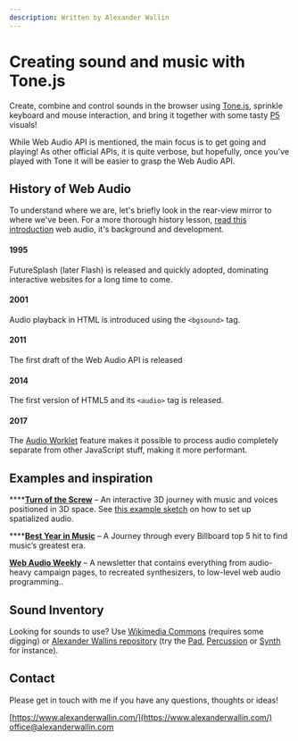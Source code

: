 ```yaml
---
description: Written by Alexander Wallin
---
```


# Creating sound and music with Tone.js

Create, combine and control sounds in the browser using [Tone.js](https://tonejs.github.io/), sprinkle  keyboard and mouse interaction, and bring it together with some tasty [P5](../../learn/p5/) visuals!

While Web Audio API is mentioned, the main focus is to get going and playing! As other official APIs, it is quite verbose, but hopefully, once you've played with Tone it will be easier to grasp the Web Audio API.

## History of Web Audio

To understand where we are, let's briefly look in the rear-view mirror to where we've been. For a more thorough history lesson, [read this introduction](https://webaudioapi.com/book/Web_Audio_API_Boris_Smus_html/ch01.html) web audio, it's background and development.

#### 1995

FutureSplash \(later Flash\) is released and quickly adopted, dominating interactive websites for a long time to come.

#### 2001

Audio playback in HTML is introduced using the `<bgsound>` tag.

#### 2011

The first draft of the Web Audio API is released

#### 2014

The first version of HTML5 and its `<audio>` tag is released.

#### 2017

The [Audio Worklet](https://developer.mozilla.org/en-US/docs/Web/API/AudioWorklet) feature makes it possible to process audio completely separate from other JavaScript stuff, making it more performant.

## Examples and inspiration

\*\*\*\*[**Turn of the Screw**](https://www.operanorth.co.uk/turn-of-the-screw-immersive-trailer) – An interactive 3D journey with music and voices positioned in 3D space. See [this example sketch](https://editor.p5js.org/alexanderwallin/sketches/51DW0GhaP) on how to set up spatialized audio.

\*\*\*\*[**Best Year in Music**](https://pudding.cool/projects/music-history/) – A Journey through every Billboard top 5 hit to find music’s greatest era.

[**Web Audio Weekly**](https://www.webaudioweekly.com/) – A newsletter that contains everything from audio-heavy campaign pages, to recreated synthesizers, to low-level web audio programming..

## Sound Inventory

Looking for sounds to use? Use [Wikimedia Commons](https://commons.wikimedia.org/wiki/Category:Sound) \(requires some digging\) or [Alexander Wallins repository](https://www.alexanderwallin.com/audio/inventory.json) \(try the [Pad](https://www.alexanderwallin.com/audio/pad-6.ogg), [Percussion](https://www.alexanderwallin.com/audio/percussion-guiro_long.ogg) or [Synth](https://www.alexanderwallin.com/audio/synth-moog_bass.ogg) for instance\).

## Contact

Please get in touch with me if you have any questions, thoughts or ideas!

[https://www.alexanderwallin.com/](https://www.alexanderwallin.com/)  
office@alexanderwallin.com  


